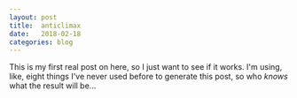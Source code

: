 ```yaml
---
layout: post
title:  anticlimax
date:   2018-02-18
categories: blog
---
```


This is my first real post on here, so I just want to see if it works. I'm using, like, eight things I've never used before to generate this post, so who _knows_ what the result will be...